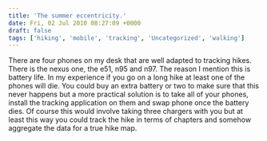 ```yaml
---
title: 'The summer eccentricity.'
date: Fri, 02 Jul 2010 08:27:09 +0000
draft: false
tags: ['hiking', 'mobile', 'tracking', 'Uncategorized', 'walking']
---
```


There are four phones on my desk that are well adapted to tracking hikes. There is the nexus one, the e51, n95 and n97. The reason I mention this is battery life. In my experience if you go on a long hike at least one of the phones will die. You could buy an extra battery or two to make sure that this never happens but a more practical solution is to take all of your phones, install the tracking application on them and swap phone once the battery dies. Of course this would involve taking three chargers with you but at least this way you could track the hike in terms of chapters and somehow aggregate the data for a true hike map.